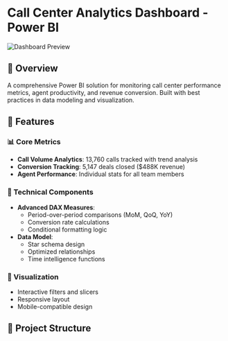# Call Center Analytics Dashboard - Power BI

![Dashboard Preview](./screenshots/dashboard-preview.png)

## 📌 Overview
A comprehensive Power BI solution for monitoring call center performance metrics, agent productivity, and revenue conversion. Built with best practices in data modeling and visualization.

## 🚀 Features

### 📊 Core Metrics
- **Call Volume Analytics**: 13,760 calls tracked with trend analysis
- **Conversion Tracking**: 5,147 deals closed ($488K revenue)
- **Agent Performance**: Individual stats for all team members

### 🔧 Technical Components
- **Advanced DAX Measures**:
  - Period-over-period comparisons (MoM, QoQ, YoY)
  - Conversion rate calculations
  - Conditional formatting logic
- **Data Model**:
  - Star schema design
  - Optimized relationships
  - Time intelligence functions

### 🎨 Visualization
- Interactive filters and slicers
- Responsive layout
- Mobile-compatible design

## 📂 Project Structure

